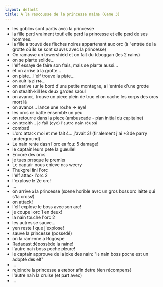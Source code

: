 ```yaml
---
layout: default
title: À la rescousse de la princesse naine (Game 3)
---
```



- les goblins sont partis avec la princesse
- la fille perd vraiment tout! elle perd la princesse et elle perd de ses hommes.
- la fille a trouvé des flèches noires appartenant aux orc (à l'entrée de la grotte où ils se sont sauvés avec la princesse)
- On ramasse un towershield et on fait du toboggan (les 2 nains)
- on se plante solide...
- l'elf essaye de faire son frais, mais se plante aussi...
- et on arrive à la grotte...
- on piste... l'elf trouve la piste...
- on suit la piste...
- on aarive sur le bord d'une petite montagne, a l'entrée d'une grotte
- on stealth-kill les deux gardes saoul
- on avance, trouve un piece plein de truc et on cache les corps des orcs mort là
- on avance... lance une roche -> eye!
- les orcs ce batte ensemble un peu
- on retourne dans la piece (ambuscade - plan initial du capitaine)
- on stealth... je fail (eye) l'autre nain réussi
- combat!
- L'orc attack moi et me fait 4... j'avait 3! (finalement j'ai +3 de parry underground)
- Le nain rente dasn l'orc en fou: 5 damage!
- le captain leurs pete la gueulle!
- Encore des orcs
- je tues presque le premier
- Le captain nous enleve nos weery
- Thukgrel fini l'orc
- l'elf attack l'orc 2
- l'explose le 2e orc!
- ...
- on arrive a la princesse (scene horible avec un gros boss orc laitte qui s'la cross!)
- on attack!
- l'elf explose le boss avec son arc!
- je coupe l'orc 1 en deux!
- la nain touche l'orc 2
- les autres se sauve...
- yen reste 1 que j'explose!
- sauve la princesse (possedé)
- on la ramenne a Rogospel
- Radagast dépossède la naine!
- l'autre nain boss poche pleure!
- le captain approuve de la joke des nain: "le nain boss poche est un adopté des elf"
- ...
- rejoindre la princesse a erebor afin detre bien récompensé
- l'autre nain la cruise (et part avec)
- ...